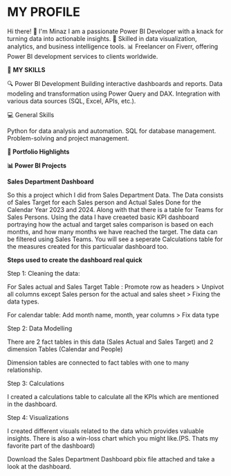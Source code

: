 # MY PROFILE
Hi there! 👋 I'm Minaz
I am a passionate Power BI Developer with a knack for turning data into actionable insights. 
🌟 Skilled in data visualization, analytics, and business intelligence tools.
📊 Freelancer on Fiverr, offering Power BI development services to clients worldwide.

💼 **MY SKILLS**

🔍 Power BI Development
Building interactive dashboards and reports.
Data modeling and transformation using Power Query and DAX.
Integration with various data sources (SQL, Excel, APIs, etc.).

💻 General Skills

Python for data analysis and automation.
SQL for database management.
Problem-solving and project management.

**🌟 Portfolio Highlights**

**📊 Power BI Projects**

**Sales Department Dashboard**

So this a project which I did from Sales Department Data. The Data consists of Sales Target for each Sales person and Actual Sales Done for the Calendar Year 2023 and 2024. Along with that there is a table for Teams for Sales Persons.
Using the data I have creaeted basic KPI dashboard portraying how the actual and target sales comparison is based on each months, and how many months we have reached the target. 
The data can be filtered using Sales Teams. You will see a seperate Calculations table for the measures created for this particualar dashboard too. 

**Steps used to create the dashboard real quick**

Step 1: Cleaning the data:

For Sales actual and Sales Target Table : Promote row as headers > Unpivot all columns except Sales person for the actual and sales sheet > Fixing the data types. 

For calendar table: Add month name, month, year columns > Fix data type

Step 2: Data Modelling

There are 2 fact tables in this data (Sales Actual and Sales Target) and 2 dimension Tables (Calendar and People) 

Dimension tables are connected to fact tables with one to many relationship.

Step 3: Calculations

I created a calculations table to calculate all the KPIs which are mentioned in the dashboard.

Step 4: Visualizations

I created different visuals related to the data which provides valuable insights. There is also a win-loss chart which you might like.(PS. Thats my favorite part of the dashboard)

Download the Sales Department Dashboard pbix file attached and take a look at the dashboard.
